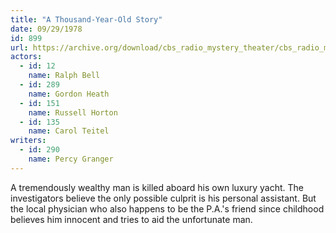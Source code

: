 ```yaml
---
title: "A Thousand-Year-Old Story"
date: 09/29/1978
id: 899
url: https://archive.org/download/cbs_radio_mystery_theater/cbs_radio_mystery_theater-0851-0900.zip/cbs_radio_mystery_theater-0851-0900%2Fcbsrmt_0899_a_thousand_year_old_story.mp3
actors:  
  - id: 12
    name: Ralph Bell  
  - id: 289
    name: Gordon Heath  
  - id: 151
    name: Russell Horton  
  - id: 135
    name: Carol Teitel
writers:  
  - id: 290
    name: Percy Granger
---
```

A tremendously wealthy man is killed aboard his own luxury yacht. The investigators believe the only possible culprit is his personal assistant. But the local physician who also happens to be the P.A.'s friend since childhood believes him innocent and tries to aid the unfortunate man.